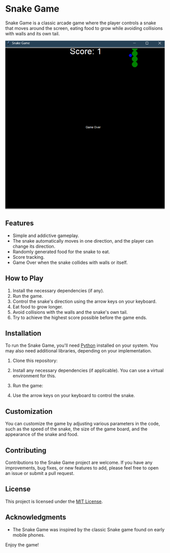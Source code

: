 # Snake Game

Snake Game is a classic arcade game where the player controls a snake that moves around the screen, eating food to grow while avoiding collisions with walls and its own tail.

![Game Screenshot](https://github.com/suresh33661/Games/blob/main/Snake_game/images/Screenshot%202023-10-25%20095721.png)

## Features

- Simple and addictive gameplay.
- The snake automatically moves in one direction, and the player can change its direction.
- Randomly generated food for the snake to eat.
- Score tracking.
- Game Over when the snake collides with walls or itself.

## How to Play

1. Install the necessary dependencies (if any).
2. Run the game.
3. Control the snake's direction using the arrow keys on your keyboard.
4. Eat food to grow longer.
5. Avoid collisions with the walls and the snake's own tail.
6. Try to achieve the highest score possible before the game ends.

## Installation

To run the Snake Game, you'll need [Python](https://www.python.org/) installed on your system. You may also need additional libraries, depending on your implementation.

1. Clone this repository:

2. Install any necessary dependencies (if applicable). You can use a virtual environment for this.


3. Run the game:


4. Use the arrow keys on your keyboard to control the snake.

## Customization

You can customize the game by adjusting various parameters in the code, such as the speed of the snake, the size of the game board, and the appearance of the snake and food.

## Contributing

Contributions to the Snake Game project are welcome. If you have any improvements, bug fixes, or new features to add, please feel free to open an issue or submit a pull request.

## License

This project is licensed under the [MIT License](LICENSE.md).

## Acknowledgments

- The Snake Game was inspired by the classic Snake game found on early mobile phones.


Enjoy the game!


